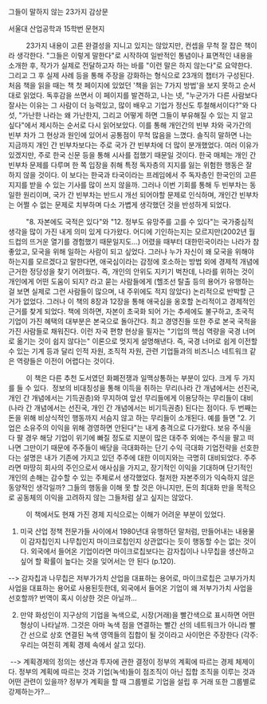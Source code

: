 그들이 말하지 않는 23가지 감상문

서울대 산업공학과 15학번 문현지

         23가지 내용이 고른 완결성을 지니고 있지는 않았지만, 컨셉을 무척 잘 잡은 책이라 생각한다. "그들은 이렇게 말한다"로 시작하여 일반적인 통념이나 표면적인 내용을 소개한 후, 작가가 실제로 전달하고자 하는 바를 "이런 말은 하지 않는다"로 요약한다. 그리고 그 후 실제 사례 등을 통해 주장을 강화하는 형식으로 23개의 챕터가 구성된다. 처음 책을 읽을 때는 책 첫 페이지에 있었던 '책을 읽는 7가지 방법'을 보지 못하고 순서대로 읽었다. 독후감을 쓰면서 이 페이지를 발견하고, 나는 넷, "누군가가 다른 사람보다 잘사는 이유는 그 사람이 더 능력있고, 많이 배우고 기업가 정신도 투철해서이다?"와 다섯, "가난한 나라는 왜 가난한지, 그리고 어떻게 하면 그들이 부유해질 수 있는 지 알고 싶다"에서 제시하는 순서로 다시 읽어보았다. 이를 통해 개인간의 빈부 차와 국가간의 빈부 차가 그 현상과 원인에 있어서 공통점이 무척 많음을 느꼈다. 솔직히 말하면 나는 지금까지 개인 간 빈부차보다는 주로 국가 간 빈부차에 더 많이 분개했었다. 여러 이유가 있겠지만, 주로 한국 신문 등을 통해 시사를 접했기 때문일 것이다. 한국 매체는 개인 간 빈부차 문제를 다루며 한 쪽 입장을 취해 특정 독자층의 지지를 잃는 위험한 행동은 잘 하지 않을 것이다. 이 보다는 한국과 타국이라는 프레임에서 주 독자층인 한국인의 고른 지지를 받을 수 있는 기사를 많이 쓰지 않을까. 그러나 이번 기회를 통해 두 빈부차는 동일한 원리이며, 국가 간 빈부차는 반드시 개선 되어야할 문제로 인식하며, 개인간 빈부차는 어쩔 수 없는 문제로 치부하며 다소 가볍게 생각했던 것을 반성하게 되었다.

         "8. 자본에도 국적은 있다"와 "12. 정부도 유망주를 고를 수 있다"는 국가중심적 생각을 많이 가진 내게 의미 있게 다가왔다. 어디에 기인하는지는 모르지만(2002년 월드컵의 뜨거운 열기를 경험했기 때문일지도...) 어렸을 때부터 대한민국이라는 나라가 참 좋았고, 모국을 위해 일하는 사람이 되고 싶었다. 그러나 누가 자신이 왜 모국을 위해야 하는지를 모르겠다고 말한다면, 애국심이라는 감정에 호소하는 방법 외에 경제적 개념에 근거한 정당성을 찾기 어려웠다. 즉, 개인의 안위도 지키기 벅찬데, 나라를 위하는 것이 개인에게 어떤 도움이 되지? 라고 묻는 사람들에게 (헬조선 탈출 등의 용어가 유행하는 걸 보면 실제로 그런 사람들이 많으며, 내 주위에도 적지 않았다) 논리적으로 반박할 근거가 없었다. 그러나 이 책의 8장과 12장을 통해 애국심을 옹호할 논리적이고 경제적인 근거를 찾게 되었다. 책에 의하면, 자본이 초국화 되어 가는 추세에도 불구하고, 초국적 기업이 가진 혜택의 대부분은 본국으로 돌아간다. 최고 경영진들 또한 주로 본국 국적을 가진 사람들로 채워진다. 이런 자국 편향 현상을 필자는 "기업의 핵심 역량을 국경 너머로 옮기는 것이 쉽지 않다는" 이론으로 멋지게 설명해낸다. 즉, 국경 너머로 쉽게 이전할 수 있는 기계 등과 달리 인적 자원, 조직적 자원, 관련 기업들과의 비즈니스 네트워크 같은 역량들은 이전이 어렵다는 것이다.

         이 책은 다른 추천 도서였던 화폐전쟁과 일맥상통하는 부분이 있다. 크게 두 가지를 들 수 있다.  정보의 비대칭성을 통해 이득을 취하는 무리(나라 간 개념에서는 선진국, 개인 간 개념에서는 기득권층)와 무지하여 앞선 무리들에게 이용당하는 무리들이 대비(나라 간 개념에서는 선진국, 개인 간 개념에서는 비기득권층) 된다는 점이다. 두 번째는 돈을 위해 비상식적인 행동까지 서슴지 않고 하는 무리들이 소개된다. 예를 들면 "2. 기업은 소유주의 이익을 위해 경영하면 안된다"는 내게 충격으로 다가왔다. 보유 주식을 다 팔 경우 해당 기업이 위기에 빠질 정도로 지분이 많은 대주주 외에는 주식을 팔고 떠나면 그만이기 때문에 주주들이 배당을 극대화하는 단기 수익 극대화 기업전략을 선호한다는 설명은 내가 기존에 가지고 있던 주주에 대한 이미지와는 극명히 대비되었다. 주주라면 마땅히 회사의 주인으로서 애사심을 가지고, 장기적인 이익을 기대하며 단기적인 개인의 손해는 감수할 수 있는 주체로서 생각했었다. 철저한 자본주의가 익숙하지 않은 동양적인 생각일까? 그들의 행동을 이해 못 할 것은 아니지만, 돈의 최대화 만을 목적으로 공동체의 이익을 고려하지 않는 그들처럼 살고 싶지는 않았다.

         이 책에서도 현재 가진 경제 지식으로는 이해가 어려운 부분이 있었다.

1. 미국 산업 정책 전문가들 사이에서 1980년대 유행하던 말처럼, 만들어내는 내용물이 감자칩인지 나무칩인지 마이크로칩인지 상관없다는 듯이 행동할 수는 없는 것이다. 외국에서 들어온 기업이라면 마이크로칩보다는 감자칩이나 나무칩을 생산하고 싶어 할 확률이 높다는 것을 잊어서는 안 된다 (p.120).

--> 감자칩과 나무칩은 저부가가치 산업을 대표하는 용어로, 마이크로칩은 고부가가치 사업을 대표하는 용어로 사용된듯한데, 외국에서 들어온 기업이 왜 저부가가치 사업을 선호할까? 번역이 혹시 이상한 것은 아닐까...

2. 만약 화성인이 지구상의 기업을 녹색으로, 시장(거래)을 빨간색으로 표시하면 어떤 형상이 나타날까. 그것은 아마 녹색 점을 연결하는 빨간 선의 네트워크가 아니라 빨간 선으로 상호 연결된 녹색 영역들의 집합이 될 것이라고 사이먼은 주장한다 (각주: 우리는 여전히 계획 경제 속에서 살고 있다).

 --> 계획경제의 정의는 생산과 투자에 관한 결정이 정부의 계획에 따르는 경제 체제이다. 정부의 계획에 따르는 것과 기업(녹색)들이 점조직이 아닌 집합 조직을 이루는 것과 어떤 관련이 있을까? 정부가 계획을 할 때 그룹별로 기업을 설립 후 거래 또한 그룹별로 강제하는가?...